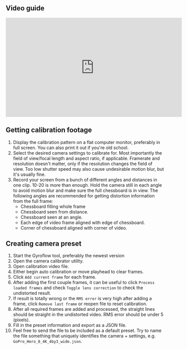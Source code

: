 ## Video guide
<iframe width="560" height="315" src="https://www.youtube.com/embed/f4YD5pGmnxM?start=412" frameborder="0" allow="accelerometer; autoplay; clipboard-write; encrypted-media; gyroscope; picture-in-picture" allowfullscreen></iframe>

## Getting calibration footage
1. Display the calibration pattern on a flat computer monitor, preferably in full screen. You can also print it out if you're old school.
2. Select the desired camera settings to calibrate for. Most importantly the field of view/focal length and aspect ratio, if applicable. Framerate and resolution doesn't matter, only if the resolution changes the field of view. Too low shutter speed may also cause undesirable motion blur, but it's usually fine.
3. Record your screen from a bunch of different angles and distances in one clip. 10-20 is more than enough. Hold the camera still in each angle to avoid motion blur and make sure the full chessboard is in view. The following angles are recommended for getting distortion information from the full frame:
   * Chessboard filling whole frame
   * Chessboard seen from distance.
   * Chessboard seen at an angle.
   * Each edge of video frame aligned with edge of chessboard.
   * Corner of chessboard aligned with corner of video.


## Creating camera preset
1. Start the Gyroflow tool, preferably the newest version
2. Open the camera calibrator utility.
3. Open calibration video file.
4. Either begin auto calibration or move playhead to clear frames.
5. Click `Add current frame` for each frame.
6. After adding the first couple frames, it can be useful to click `Process loaded frames` and check `Toggle lens correction` to check the undistorted result.
7. If result is totally wrong or the `RMS error` is very high after adding a frame, click `Remove last frame` or reopen file to reset calibration.
8. After all required frames are added and processed, the straight lines should be straight in the undistorted video. RMS error should be under 5 (pixels).
9. Fill in the preset information and export as a JSON file.
10. Feel free to send the file to be included as a default preset. Try to name the file something that uniquely identifies the camera + settings, e.g. `GoPro_Hero_8_4K_4by3_wide.json`.
